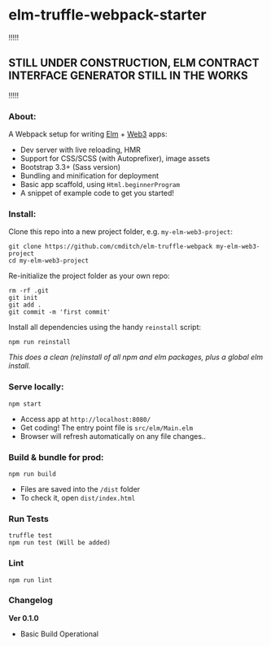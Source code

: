 # elm-truffle-webpack-starter

 !!!!!
## STILL UNDER CONSTRUCTION, ELM CONTRACT INTERFACE GENERATOR STILL IN THE WORKS
 !!!!!

### About:
A Webpack setup for writing [Elm](http://elm-lang.org/) + [Web3](https://github.com/ethereum/web3.js/) apps:

* Dev server with live reloading, HMR
* Support for CSS/SCSS (with Autoprefixer), image assets
* Bootstrap 3.3+ (Sass version)
* Bundling and minification for deployment
* Basic app scaffold, using `Html.beginnerProgram`
* A snippet of example code to get you started!


### Install:
Clone this repo into a new project folder, e.g. `my-elm-web3-project`:
```
git clone https://github.com/cmditch/elm-truffle-webpack my-elm-web3-project
cd my-elm-web3-project
```

Re-initialize the project folder as your own repo:
```
rm -rf .git
git init
git add .
git commit -m 'first commit'
```

Install all dependencies using the handy `reinstall` script:
```
npm run reinstall
```
*This does a clean (re)install of all npm and elm packages, plus a global elm install.*


### Serve locally:
```
npm start
```
* Access app at `http://localhost:8080/`
* Get coding! The entry point file is `src/elm/Main.elm`
* Browser will refresh automatically on any file changes..


### Build & bundle for prod:
```
npm run build
```

* Files are saved into the `/dist` folder
* To check it, open `dist/index.html`


### Run Tests
```
truffle test
npm run test (Will be added)
```

### Lint
```
npm run lint
```


### Changelog

**Ver 0.1.0**

* Basic Build Operational
